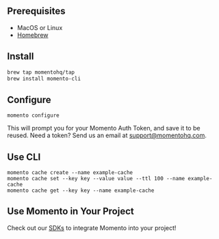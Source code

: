 ## Prerequisites
- MacOS or Linux
- [Homebrew](https://brew.sh/)

## Install
```bash
brew tap momentohq/tap
brew install momento-cli
```

## Configure
```
momento configure
```
This will prompt you for your Momento Auth Token, and save it to be reused. Need a token? Send us an email at support@momentohq.com.

## Use CLI
```
momento cache create --name example-cache
momento cache set --key key --value value --ttl 100 --name example-cache
momento cache get --key key --name example-cache
```

## Use Momento in Your Project
Check out our [SDKs](https://github.com/momentohq/client-sdk-examples) to integrate Momento into your project!
